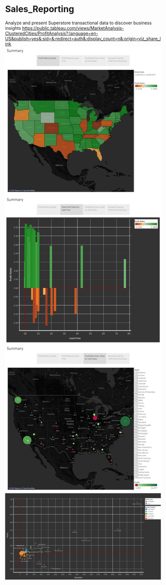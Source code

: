 # Sales_Reporting
Analyze and present Superstore transactional data to discover business insights
https://public.tableau.com/views/MarketAnalysis-ClusteredCities/ProfitAnalysis?:language=en-US&publish=yes&:sid=&:redirect=auth&:display_count=n&:origin=viz_share_link
![Profit Ratio by State](https://raw.githubusercontent.com/tristanperry17/Sales_Reporting/main/Images/Summary.png)
![Profit Ratio by Lead Time (States)](https://raw.githubusercontent.com/tristanperry17/Sales_Reporting/main/Images/Summary(4).png)
![Profitable Cities](https://raw.githubusercontent.com/tristanperry17/Sales_Reporting/main/Images/Summary(2).png)
![Grouped Profit (Cities)](https://raw.githubusercontent.com/tristanperry17/Sales_Reporting/main/Images/CityClusters.png)
